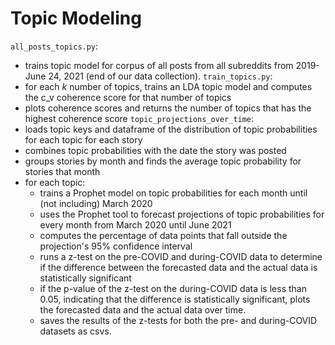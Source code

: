 # Topic Modeling
`all_posts_topics.py`: 
- trains topic model for corpus of all posts from all subreddits from 2019-June 24, 2021 (end of our data collection).
`train_topics.py`:
- for each _k_ number of topics, trains an LDA topic model and computes the c_v coherence score for that number of topics
- plots coherence scores and returns the number of topics that has the highest coherence score
`topic_projections_over_time`:
- loads topic keys and dataframe of the distribution of topic probabilities for each topic for each story
- combines topic probabilities with the date the story was posted
- groups stories by month and finds the average topic probability for stories that month
- for each topic:
  - trains a Prophet model on topic probabilities for each month until (not including) March 2020
  - uses the Prophet tool to forecast projections of topic probabilities for every month from March 2020 until June 2021
  - computes the percentage of data points that fall outside the projection's 95% confidence interval
  - runs a z-test on the pre-COVID and during-COVID data to determine if the difference between the forecasted data and the actual data is statistically significant
  - if the p-value of the z-test on the during-COVID data is less than 0.05, indicating that the difference is statistically significant, plots the forecasted data and the actual data over time.
  - saves the results of the z-tests for both the pre- and during-COVID datasets as csvs.
